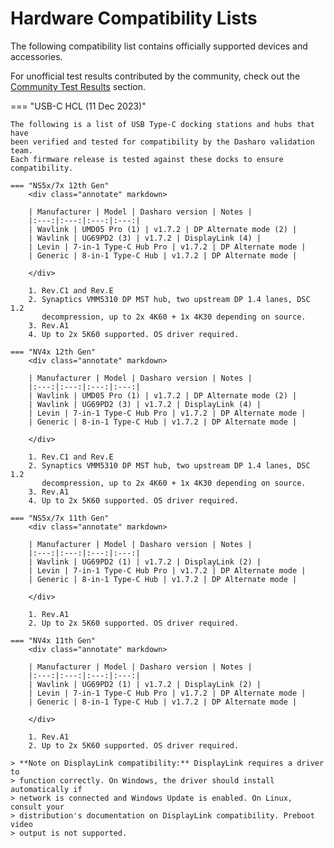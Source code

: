 # Hardware Compatibility Lists

The following compatibility list contains officially supported devices and
accessories.

For unofficial test results contributed by the community, check out the
[Community Test Results](./community-test-results.md) section.

=== "USB-C HCL (11 Dec 2023)"

    The following is a list of USB Type-C docking stations and hubs that have
    been verified and tested for compatibility by the Dasharo validation team.
    Each firmware release is tested against these docks to ensure compatibility.

    === "NS5x/7x 12th Gen"
        <div class="annotate" markdown>

        | Manufacturer | Model | Dasharo version | Notes |
        |:---:|:---:|:---:|:---:|
        | Wavlink | UMD05 Pro (1) | v1.7.2 | DP Alternate mode (2) |
        | Wavlink | UG69PD2 (3) | v1.7.2 | DisplayLink (4) |
        | Levin | 7-in-1 Type-C Hub Pro | v1.7.2 | DP Alternate mode |
        | Generic | 8-in-1 Type-C Hub | v1.7.2 | DP Alternate mode |

        </div>

        1. Rev.C1 and Rev.E
        2. Synaptics VMM5310 DP MST hub, two upstream DP 1.4 lanes, DSC 1.2
           decompression, up to 2x 4K60 + 1x 4K30 depending on source.
        3. Rev.A1
        4. Up to 2x 5K60 supported. OS driver required.

    === "NV4x 12th Gen"
        <div class="annotate" markdown>

        | Manufacturer | Model | Dasharo version | Notes |
        |:---:|:---:|:---:|:---:|
        | Wavlink | UMD05 Pro (1) | v1.7.2 | DP Alternate mode (2) |
        | Wavlink | UG69PD2 (3) | v1.7.2 | DisplayLink (4) |
        | Levin | 7-in-1 Type-C Hub Pro | v1.7.2 | DP Alternate mode |
        | Generic | 8-in-1 Type-C Hub | v1.7.2 | DP Alternate mode |

        </div>

        1. Rev.C1 and Rev.E
        2. Synaptics VMM5310 DP MST hub, two upstream DP 1.4 lanes, DSC 1.2
           decompression, up to 2x 4K60 + 1x 4K30 depending on source.
        3. Rev.A1
        4. Up to 2x 5K60 supported. OS driver required.

    === "NS5x/7x 11th Gen"
        <div class="annotate" markdown>

        | Manufacturer | Model | Dasharo version | Notes |
        |:---:|:---:|:---:|:---:|
        | Wavlink | UG69PD2 (1) | v1.7.2 | DisplayLink (2) |
        | Levin | 7-in-1 Type-C Hub Pro | v1.7.2 | DP Alternate mode |
        | Generic | 8-in-1 Type-C Hub | v1.7.2 | DP Alternate mode |

        </div>

        1. Rev.A1
        2. Up to 2x 5K60 supported. OS driver required.

    === "NV4x 11th Gen"
        <div class="annotate" markdown>

        | Manufacturer | Model | Dasharo version | Notes |
        |:---:|:---:|:---:|:---:|
        | Wavlink | UG69PD2 (1) | v1.7.2 | DisplayLink (2) |
        | Levin | 7-in-1 Type-C Hub Pro | v1.7.2 | DP Alternate mode |
        | Generic | 8-in-1 Type-C Hub | v1.7.2 | DP Alternate mode |

        </div>

        1. Rev.A1
        2. Up to 2x 5K60 supported. OS driver required.

    > **Note on DisplayLink compatibility:** DisplayLink requires a driver to
    > function correctly. On Windows, the driver should install automatically if
    > network is connected and Windows Update is enabled. On Linux, consult your
    > distribution's documentation on DisplayLink compatibility. Preboot video
    > output is not supported.
